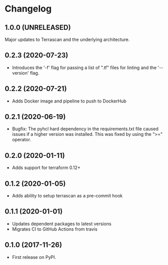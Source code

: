 # Changelog

## 1.0.0 (UNRELEASED)
Major updates to Terrascan and the underlying architecture.

## 0.2.3 (2020-07-23)
* Introduces the '-f' flag for passing a list of ".tf" files for linting and the '--version' flag.

## 0.2.2 (2020-07-21)
* Adds Docker image and pipeline to push to DockerHub

## 0.2.1 (2020-06-19)
* Bugfix: The pyhcl hard dependency in the requirements.txt file caused issues if a higher version was installed. This was fixed by using the ">=" operator.

## 0.2.0 (2020-01-11)
* Adds support for terraform 0.12+

## 0.1.2 (2020-01-05)
* Adds ability to setup terrascan as a pre-commit hook

## 0.1.1 (2020-01-01)
* Updates dependent packages to latest versions
* Migrates CI to GitHub Actions from travis

## 0.1.0 (2017-11-26)
* First release on PyPI.
